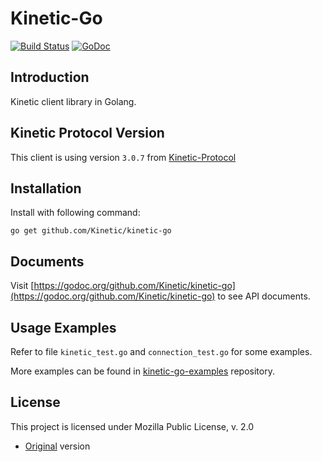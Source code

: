 # Kinetic-Go 

[![Build Status](https://travis-ci.org/Kinetic/kinetic-go.svg?branch=master)](https://travis-ci.org/Kinetic/kinetic-go)
[![GoDoc](https://godoc.org/github.com/Kinetic/kinetic-go?status.svg)](https://godoc.org/github.com/Kinetic/kinetic-go)

## Introduction

Kinetic client library in Golang. 

## Kinetic Protocol Version

This client is using version `3.0.7` from [Kinetic-Protocol](https://github.com/Kinetic/kinetic-protocol)

## Installation

Install with following command:

    go get github.com/Kinetic/kinetic-go 

## Documents

Visit [https://godoc.org/github.com/Kinetic/kinetic-go](https://godoc.org/github.com/Kinetic/kinetic-go) to see API documents.

## Usage Examples

Refer to file `kinetic_test.go` and `connection_test.go` for some examples.

More examples can be found in [kinetic-go-examples](https://github.com/yongzhy/kinetic-go-examples) repository.

## License

This project is licensed under Mozilla Public License, v. 2.0
* [Original](LICENSE) version